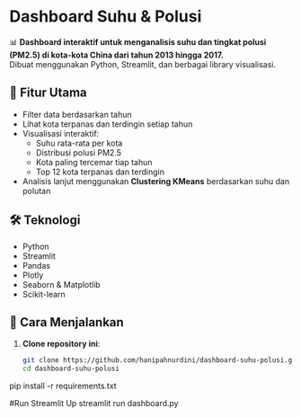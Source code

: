 # Dashboard Suhu & Polusi

📊 **Dashboard interaktif untuk menganalisis suhu dan tingkat polusi (PM2.5) di kota-kota China dari tahun 2013 hingga 2017.**  
Dibuat menggunakan Python, Streamlit, dan berbagai library visualisasi.

## 📌 Fitur Utama

- Filter data berdasarkan tahun
- Lihat kota terpanas dan terdingin setiap tahun
- Visualisasi interaktif:
  - Suhu rata-rata per kota
  - Distribusi polusi PM2.5
  - Kota paling tercemar tiap tahun
  - Top 12 kota terpanas dan terdingin
- Analisis lanjut menggunakan **Clustering KMeans** berdasarkan suhu dan polutan

## 🛠️ Teknologi

- Python
- Streamlit
- Pandas
- Plotly
- Seaborn & Matplotlib
- Scikit-learn


## 🚀 Cara Menjalankan

1. **Clone repository ini**:
   ```bash
   git clone https://github.com/hanipahnurdini/dashboard-suhu-polusi.git
   cd dashboard-suhu-polusi
   
pip install -r requirements.txt

#Run Streamlit Up
streamlit run dashboard.py
